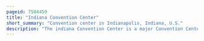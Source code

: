 ```yaml
---
pageid: 7584459
title: "Indiana Convention Center"
short_summary: "Convention center in Indianapolis, Indiana, U.S."
description: "The indiana Convention Center is a major Convention Center located in the Heart of Downtown Indianapolis indiana. The original Structure was completed in 1972 and underwent five Expansions. There are 71 Meeting Rooms 11 Exhibition Halls and three multi-purpose Ballrooms in total. The connected Facilities of the lucas Oil Stadium offer an additional 183000 square Feet of Exhibit Space and 12 Meeting Rooms."
---
```

